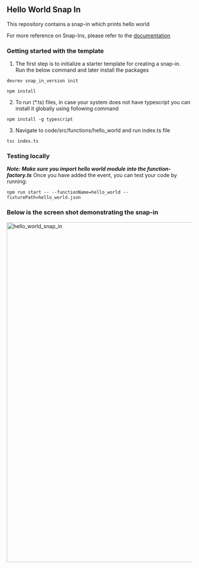 ## Hello World Snap In

This repository contains a snap-in which prints hello world

For more reference on Snap-Ins, please refer to the [documentation](https://github.com/devrev/snap-in-docs)

### Getting started with the template
1. The first step is to initialize a starter template for creating a snap-in.<br/>
Run the below command and later install the packages
```
devrev snap_in_version init
```
```
npm install
```

2. To run (*.ts) files, in case your system does not have typescript you can install it globally using following command
```
npm install -g typescript

```
3. Navigate to code/src/functions/hello_world and run index.ts file
```
tsc index.ts
```

### Testing locally
***Note: Make sure you import hello world module into the function-factory.ts***
Once you have added the event, you can test your code by running:
```
npm run start -- --functionName=hello_world --fixturePath=hello_world.json
```

### Below is the screen shot demonstrating the snap-in

<img width="918" alt="hello_world_snap_in" src="https://github.com/Adarshhetty/DevRev_Assignment/assets/95522378/2aea1cf4-4d98-4b19-8e77-1126a8fafcdc">

